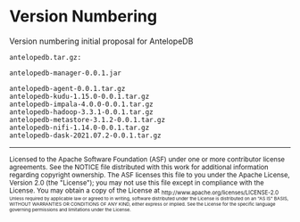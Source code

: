 # Version Numbering
Version numbering initial proposal for AntelopeDB

```text
antelopedb.tar.gz:

antelopedb-manager-0.0.1.jar

antelopedb-agent-0.0.1.tar.gz
antelopedb-kudu-1.15.0-0.0.1.tar.gz
antelopedb-impala-4.0.0-0.0.1.tar.gz
antelopedb-hadoop-3.3.1-0.0.1.tar.gz
antelopedb-metastore-3.1.2-0.0.1.tar.gz
antelopedb-nifi-1.14.0-0.0.1.tar.gz
antelopedb-dask-2021.07.2-0.0.1.tar.gz
```

---
<sub>
Licensed to the Apache Software Foundation (ASF) under one
or more contributor license agreements.  See the NOTICE file
distributed with this work for additional information
regarding copyright ownership.  The ASF licenses this file
to you under the Apache License, Version 2.0 (the
"License"); you may not use this file except in compliance
with the License.  You may obtain a copy of the License at

<sub>
  http://www.apache.org/licenses/LICENSE-2.0

<sub>
Unless required by applicable law or agreed to in writing,
software distributed under the License is distributed on an
"AS IS" BASIS, WITHOUT WARRANTIES OR CONDITIONS OF ANY
KIND, either express or implied.  See the License for the
specific language governing permissions and limitations
under the License.

